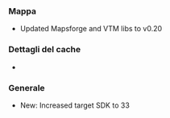 ### Mappa
- Updated Mapsforge and VTM libs to v0.20

### Dettagli del cache
-

### Generale
- New: Increased target SDK to 33
